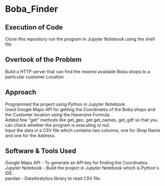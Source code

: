 # Boba_Finder

## Execution of Code
Clone this repository
run the program in Jupyter Notebook using the shell file

## Overlook of the Problem
Build a HTTP server that can find the nearest available Boba shops to a particular customer Location

## Approach 
Programmed the project using Python in Jupyter Notebook.<br/>
Used Google Maps API for getting the Coordinates of the Boba shops and the Customer location using the Haversine Formula. <br/>
Added few "get" methods like get_geo, get get_names, get_gdf so that you can check whether the program is executing or not. <br/>
Input the data in a CSV file which contains two columns, one for Shop Name and one for the Address. <br/>

## Software & Tools Used
Google Maps API - To generate an API key for finding the Coordinates.<br/>
Jupyter Notebook - Build the project in Jupyter Notebook which is Python's IDE. <br/>
pandas - DataAnalytics library to read CSV file. <br/>
